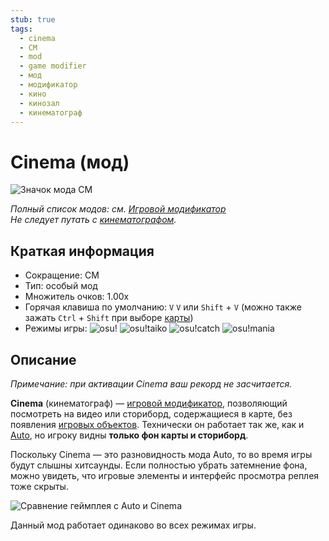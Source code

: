 ```yaml
---
stub: true
tags:
  - cinema
  - CM
  - mod
  - game modifier
  - мод
  - модификатор
  - кино
  - кинозал
  - кинематограф
---
```


# Cinema (мод)

![Значок мода CM](/wiki/shared/mods/CM.png "Значок мода Cinema (CM)")

*Полный список модов: см. [Игровой модификатор](/wiki/Game_modifier)*\
*Не следует путать с [кинематографом](https://ru.wikipedia.org/wiki/Кинематограф).*

## Краткая информация

- Сокращение: CM
- Тип: особый мод
- Множитель очков: 1.00x
- Горячая клавиша по умолчанию: `V` `V` или `Shift` + `V` (можно также зажать `Ctrl` + `Shift` при выборе [карты](/wiki/Beatmap))
- Режимы игры: ![][osu!] ![][osu!taiko] ![][osu!catch] ![][osu!mania]

## Описание

*Примечание: при активации Cinema ваш рекорд не засчитается.*

**Cinema** (кинематограф) — [игровой модификатор](/wiki/Game_modifier), позволяющий посмотреть на видео или сториборд, содержащиеся в карте, без появления [игровых объектов](/wiki/Hit_object). Технически он работает так же, как и [Auto](/wiki/Game_modifier/Auto), но игроку видны **только фон карты и сториборд**.

Поскольку Cinema — это разновидность мода Auto, то во время игры будут слышны хитсаунды. Если полностью убрать затемнение фона, можно увидеть, что игровые элементы и интерфейс просмотра реплея тоже скрыты.

![Сравнение геймплея с Auto и Cinema](img/CM-comparison.jpg "Сравнение модов Auto (слева) и Cinema (справа)")

Данный мод работает одинаково во всех режимах игры.

[osu!]: /wiki/shared/mode/osu.png "osu!"
[osu!taiko]: /wiki/shared/mode/taiko.png "osu!taiko"
[osu!catch]: /wiki/shared/mode/catch.png "osu!catch"
[osu!mania]: /wiki/shared/mode/mania.png "osu!mania"
